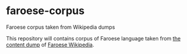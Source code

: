 # faroese-corpus
Faroese corpus taken from Wikipedia dumps

This repository will contains corpus of Faroese language taken from [the content dump](https://dumps.wikimedia.org/fowikisource/latest/) of [Faroese Wikipedia](https://fo.wikipedia.org).
